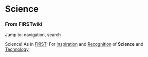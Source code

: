 # Science

### From FIRSTwiki

Jump to: navigation, search

Science! As in [FIRST](first): For
[Inspiration](Inspiration "Inspiration" ) and
[Recognition](Recognition "Recognition" ) of **Science** and
[Technology](Technology "Technology" ).

